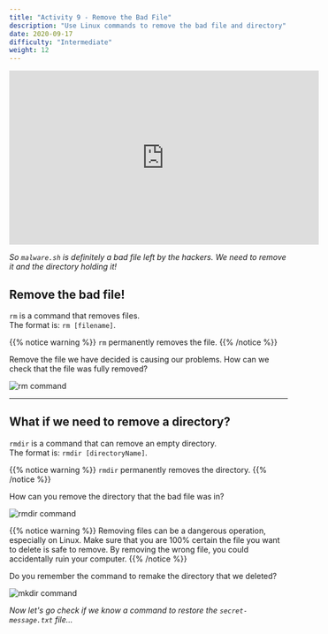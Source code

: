 ```yaml
---
title: "Activity 9 - Remove the Bad File"
description: "Use Linux commands to remove the bad file and directory"
date: 2020-09-17
difficulty: "Intermediate"
weight: 12
---
```


<iframe width="560" height="315" src="https://www.youtube.com/embed/mLsJXEIsadE" frameborder="0" allow="accelerometer; autoplay; clipboard-write; encrypted-media; gyroscope; picture-in-picture" allowfullscreen></iframe>

*So `malware.sh` is definitely a bad file left by the hackers. We need to remove it and the directory holding it!*

## Remove the bad file!

`rm` is a command that removes files.  
The format is: `rm [filename]`.

{{% notice warning %}}
`rm` permanently removes the file.
{{% /notice %}}

Remove the file we have decided is causing our problems. How can we check that the file was fully removed?

![rm command](../images/Act9.1.png?classes=border,shadow)

----

## What if we need to remove a directory?

`rmdir` is a command that can remove an empty directory.  
The format is: `rmdir [directoryName]`.

{{% notice warning %}}
`rmdir` permanently removes the directory.
{{% /notice %}}

How can you remove the directory that the bad file was in?

![rmdir command](../images/Act9.2.png?classes=border,shadow)

{{% notice warning %}}
Removing files can be a dangerous operation, especially on Linux. Make sure that you are 100% certain the file you want to delete is safe to remove. By removing the wrong file, you could accidentally ruin your computer.
{{% /notice %}}

Do you remember the command to remake the directory that we deleted?

![mkdir command](../images/Act9.3.png?classes=border,shadow)

*Now let's go check if we know a command to restore the `secret-message.txt` file...*
